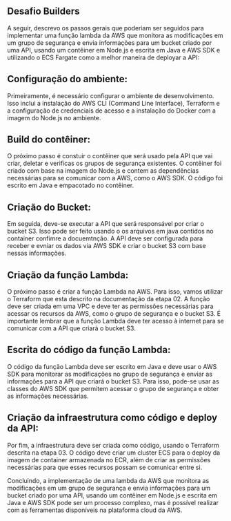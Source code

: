 Desafio Builders
--------

A seguir, descrevo os passos gerais que poderiam ser seguidos para implementar uma função lambda da AWS que monitora as modificações em um grupo de segurança e envia informações para um bucket criado por uma API, usando um contêiner em Node.js e escrita em Java e AWS SDK e utilizando o ECS Fargate como a melhor maneira de deployar a API:

Configuração do ambiente:
----------------------
Primeiramente, é necessário configurar o ambiente de desenvolvimento. Isso inclui a instalação do AWS CLI (Command Line Interface), Terraform e a configuração de credenciais de acesso e a instalação do Docker com a imagem do  Node.js no ambiente.

Build do contêiner:
--------------------
O próximo passo é constuir o contêiner que será usado pela API que vai criar, deletar e verificas os grupos de segurança existentes. O contêiner foi criado com base na imagem do Node.js e contem as dependências necessárias para se comunicar com a AWS, como o AWS SDK. O código foi escrito em Java e empacotado no contêiner. 

Criação do Bucket:
-------------------
Em seguida, deve-se executar a API que será responsável por criar o bucket S3. Isso pode ser feito usando o os arquivos em java contidos no container confimre a docuemtnção. A API deve ser configurada para receber e evniar os dados via AWS SDK e criar o bucket S3 com base nessas informações.

Criação da função Lambda:
----------------------
O próximo passo é criar a função Lambda na AWS. Para isso, vamos utilizar o Terraform que esta descrito na documentação da etapa 02. A função deve ser criada em uma VPC e deve ter as permissões necessárias para acessar os recursos da AWS, como o grupo de segurança e o bucket S3. É importante lembrar que a função Lambda deve ter acesso à internet para se comunicar com a API que criará o bucket S3.

Escrita do código da função Lambda:
---------------------------
O código da função Lambda deve ser escrito em Java e deve usar o AWS SDK para monitorar as modificações no grupo de segurança e enviar as informações para a API que criará o bucket S3. Para isso, pode-se usar as classes do AWS SDK que permitem acessar o grupo de segurança e obter as informações necessárias.

Criação da infraestrutura como código e deploy da API:
-----------------------------
Por fim, a infraestrutura deve ser criada como código, usando o Terraform descrita na etapa 03. O código deve criar um cluster ECS para o deploy da imagem de container armazenada no ECR, além de criar as permissões necessárias para que esses recursos possam se comunicar entre si.

Concluindo, a implementação de uma lambda da AWS que monitora as modificações em um grupo de segurança e envia informações para um bucket criado por uma API, usando um contêiner em Node.js e escrita em Java e AWS SDK pode ser um processo complexo, mas é possível realizar com as ferramentas disponíveis na plataforma cloud da AWS.
